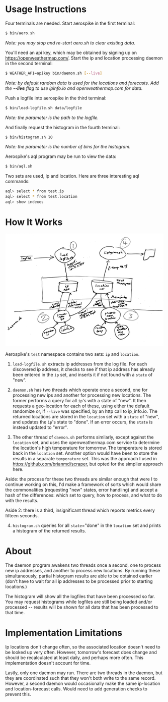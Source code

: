 # Usage Instructions

Four terminals are needed. Start aerospike in the first terminal:
```sh
$ bin/aero.sh
```
_Note: you may stop and re-start aero.sh to clear existing data._

You'll need an api key, which may be obtained by signing up on https://openweathermap.com/.
Start the ip and location processing daemon in the second terminal:
```sh
$ WEATHER_API=apikey bin/daemon.sh [--live]
```
_Note: by default random data is used for the locations and forecasts. Add the __--live__ flag to use ipinfo.io and openweathermap.com for data._

Push a logfile into aerospike in the third terminal:
```sh
$ bin/load-logfile.sh data/logfile
```
_Note: the parameter is the path to the logfile._

And finally request the histogram in the fourth terminal:
```sh
$ bin/histogram.sh 10
```
_Note: the parameter is the number of bins for the histogram._

Aerospike's aql program may be run to view the data:
```sh
$ bin/aql.sh
```
Two sets are used, ip and location. Here are three interesting aql commands:
```sh
aql> select * from test.ip
aql> select * from test.location
aql> show indexes
```


# How It Works

![how it works](how-it-works.jpg)

Aerospike's `test` namespace contains two sets: `ip` and `location`.

1. `load-logfile.sh` extracts ip addresses from the log file.
For each discovered ip address, it checks to see if that ip address
has already been entered in the `ip` set, and inserts it if not
found with a `state` of "new".

2. `daemon.sh` has two threads which operate once a second,
one for processing new ips and another
for processing new locations. The former performs a query for all
`ip`'s with a state of "new". It then requests a geo-location for each
of these, using either the default randomize or, if `--live` was specified,
by an http call to ip_info.io. The returned locations are stored in the
`location` set with a `state` of "new", and updates the `ip`'s state
to "done". If an error occurs, the `state` is instead updated to "error".

3. The other thread of `daemon.sh` performs similarly, except against
the `location` set, and uses the openweathermap.com service to determine
the location's high temperature for tomorrow. The temperature is stored
back in the `location` set. Another option would have been to store the
results in a separate `temperature` set. This was the approach I used
in https://github.com/brianmd/scraper, but opted for the simplier approach
here.

Aside: the process for these two threads are similar enough that were I
to continue working on this, I'd make a framework of sorts which would
share the commonalities (requesting "new" states, error handling) and
accept a hash of the differences: which set to query, how to process, and
what to do with the results.

Aside 2: there is a third, insignificant thread which reports metrics
every fifteen seconds.


4. `histogram.sh` queries for all `state`="done" in the `location` set
and prints a histogram of the returned results.


# About
The daemon program awakens two threads once a second, one to process new ip addresses,
and another to process new locations. By running these simultaneously, partial histogram
results are able to be obtained earlier (don't have to wait for all ip addresses to be
processed prior to starting locations.)

The histogram will show all the logfiles that have been processed so far.
You may request histograms while logfiles are still being loaded and/or processed -- results
will be shown for all data that has been processed to that time.

# Implementation Limitations
Ip locations don't change often, so the associated location doesn't need to be looked up very often. However, tomorrow's forecast does change and should be recalculated at least daily, and perhaps more often. This implementation doesn't account for time.

Lastly, only one daemon may run. There are two threads in the daemon, but they are coordinated such that they won't both write to the same record. However, a second daemon would occasionally make the same ip-location and location-forecast calls. Would need to add generation checks to prevent this.
